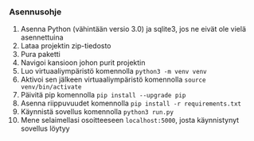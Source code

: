 ### Asennusohje

1) Asenna Python (vähintään versio 3.0) ja sqlite3, jos ne eivät ole vielä asennettuina
2) Lataa projektin zip-tiedosto
3) Pura paketti
4) Navigoi kansioon johon purit projektin
5) Luo virtuaaliympäristö komennolla `python3 -m venv venv`
7) Aktivoi sen jälkeen virtuaaliympäristö komennolla `source venv/bin/activate`
8) Päivitä pip komennolla `pip install --upgrade pip`
9) Asenna riippuvuudet komennolla `pip install -r requirements.txt`
10) Käynnistä sovellus komennolla `python3 run.py`
11) Mene selaimellasi osoitteeseen `localhost:5000`, josta käynnistynyt sovellus löytyy
